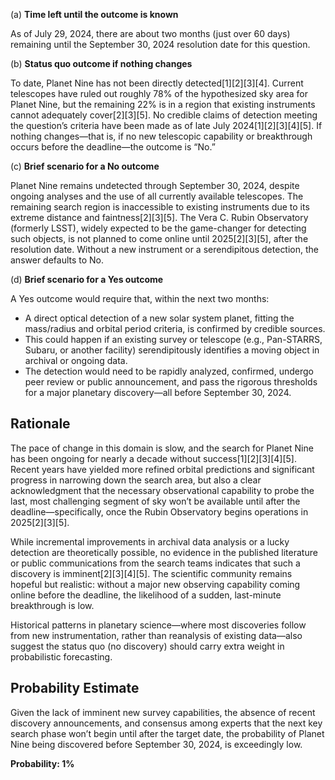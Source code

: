 (a) **Time left until the outcome is known**

As of July 29, 2024, there are about two months (just over 60 days) remaining until the September 30, 2024 resolution date for this question.

(b) **Status quo outcome if nothing changes**

To date, Planet Nine has not been directly detected[1][2][3][4]. Current telescopes have ruled out roughly 78% of the hypothesized sky area for Planet Nine, but the remaining 22% is in a region that existing instruments cannot adequately cover[2][3][5]. No credible claims of detection meeting the question’s criteria have been made as of late July 2024[1][2][3][4][5]. If nothing changes—that is, if no new telescopic capability or breakthrough occurs before the deadline—the outcome is “No.”

(c) **Brief scenario for a No outcome**

Planet Nine remains undetected through September 30, 2024, despite ongoing analyses and the use of all currently available telescopes. The remaining search region is inaccessible to existing instruments due to its extreme distance and faintness[2][3][5]. The Vera C. Rubin Observatory (formerly LSST), widely expected to be the game-changer for detecting such objects, is not planned to come online until 2025[2][3][5], after the resolution date. Without a new instrument or a serendipitous detection, the answer defaults to No.

(d) **Brief scenario for a Yes outcome**

A Yes outcome would require that, within the next two months:
- A direct optical detection of a new solar system planet, fitting the mass/radius and orbital period criteria, is confirmed by credible sources.
- This could happen if an existing survey or telescope (e.g., Pan-STARRS, Subaru, or another facility) serendipitously identifies a moving object in archival or ongoing data.
- The detection would need to be rapidly analyzed, confirmed, undergo peer review or public announcement, and pass the rigorous thresholds for a major planetary discovery—all before September 30, 2024.

## Rationale

The pace of change in this domain is slow, and the search for Planet Nine has been ongoing for nearly a decade without success[1][2][3][4][5]. Recent years have yielded more refined orbital predictions and significant progress in narrowing down the search area, but also a clear acknowledgment that the necessary observational capability to probe the last, most challenging segment of sky won’t be available until after the deadline—specifically, once the Rubin Observatory begins operations in 2025[2][3][5].

While incremental improvements in archival data analysis or a lucky detection are theoretically possible, no evidence in the published literature or public communications from the search teams indicates that such a discovery is imminent[2][3][4][5]. The scientific community remains hopeful but realistic: without a major new observing capability coming online before the deadline, the likelihood of a sudden, last-minute breakthrough is low.

Historical patterns in planetary science—where most discoveries follow from new instrumentation, rather than reanalysis of existing data—also suggest the status quo (no discovery) should carry extra weight in probabilistic forecasting.

## Probability Estimate

Given the lack of imminent new survey capabilities, the absence of recent discovery announcements, and consensus among experts that the next key search phase won’t begin until after the target date, the probability of Planet Nine being discovered before September 30, 2024, is exceedingly low.

**Probability: 1%**